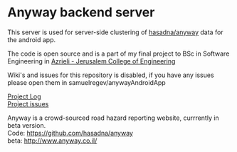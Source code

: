 Anyway backend server
================
This server is used for server-side clustering of [hasadna/anyway](http://github.com/hasadna/anyway) data for the android app.  

The code is open source and is a part of my final project to BSc in Software Engineering in [Azrieli - Jerusalem College of Engineering](http://www.jce.ac.il/)

Wiki's and issues for this repository is disabled, if you have any issues please open them in samuelregev/anywayAndroidApp

[Project Log](https://github.com/samuelregev/anywayAndroidApp/wiki/יומן-מעקב-לפרויקט)  
[Project issues](https://huboard.com/samuelregev/anywayAndroidApp)


Anyway is a crowd-sourced road hazard reporting website, currrently in beta version.  
Code: https://github.com/hasadna/anyway  
beta: http://www.anyway.co.il/  
